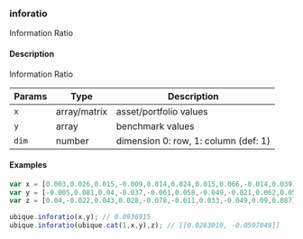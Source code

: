 ### inforatio
Information Ratio


#### Description

Information Ratio


|Params|Type|Description
|---------|----|-----------
|`x` | array/matrix |     asset/portfolio values
|`y` | array |     benchmark values
|`dim` | number | dimension 0: row, 1: column (def: 1)


#### Examples

```js
var x = [0.003,0.026,0.015,-0.009,0.014,0.024,0.015,0.066,-0.014,0.039];
var y = [-0.005,0.081,0.04,-0.037,-0.061,0.058,-0.049,-0.021,0.062,0.058];
var z = [0.04,-0.022,0.043,0.028,-0.078,-0.011,0.033,-0.049,0.09,0.087];

ubique.inforatio(x,y); // 0.0936915
ubique.inforatio(ubique.cat(1,x,y),z); // [[0.0263019, -0.0597049]]
```

